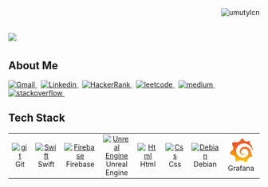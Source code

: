 <img align="right" src="https://komarev.com/ghpvc/?username=umutylcn&label=Profile%20views&color=0e75b6&style=flat" alt="umutylcn" /> 

<h1 align="left">
    <img src="https://readme-typing-svg.herokuapp.com/?font=Righteous&size=35&center=false&vCenter=true&width=500&height=70&duration=3000&lines=Hi+There!+👋;+I'm+Umut+Yalçın+!;+I'm+iOS+Developer;" />
</h1>

<h2 align="left">About Me</h2>
<p align="left">
     <a href="https://www.gmail.com/" target="_blank">
    <picture>
      <source media="(prefers-color-scheme: dark)" srcset="https://img.shields.io/badge/Gmail-2e3440.svg?&style=for-the-badge&logo=gmail&logoColor=2fc966">
      <source media="(prefers-color-scheme: light)"srcset="https://img.shields.io/badge/Gmail-eceff4.svg?&style=for-the-badge&logo=gmail&logoColor=2fc966">
      <img alt="Gmail" src="https://img.shields.io/badge/Gmail-eceff4.svg?&style=for-the-badge&logo=gmail&logoColor=2fc966">
    </picture>
  </a>&nbsp;
    <a href="https://www.linkedin.com/" target="_blank">
    <picture>
      <source media="(prefers-color-scheme: dark)" srcset="https://img.shields.io/badge/Linkedin-2e3440.svg?&style=for-the-badge&logo=linkedin&logoColor=2fc966">
      <source media="(prefers-color-scheme: light)"srcset="https://img.shields.io/badge/Linkedin-eceff4.svg?&style=for-the-badge&logo=linkedin&logoColor=2fc966">
      <img alt="Linkedin" src="https://img.shields.io/badge/Linkedin-eceff4.svg?&style=for-the-badge&logo=linkedin&logoColor=2fc966">
    </picture>
  </a>&nbsp;
  <a href="https://www.hackerrank.com/" target="_blank">
    <picture>
      <source media="(prefers-color-scheme: dark)" srcset="https://img.shields.io/badge/HackerRank-2e3440.svg?&style=for-the-badge&logo=hackerrank&logoColor=2fc966">
      <source media="(prefers-color-scheme: light)"srcset="https://img.shields.io/badge/HackerRank-eceff4.svg?&style=for-the-badge&logo=hackerrank&logoColor=2fc966">
      <img alt="HackerRank" src="https://img.shields.io/badge/HackerRank-eceff4.svg?&style=for-the-badge&logo=hackerrank&logoColor=2fc966">
    </picture>
  </a>&nbsp;
    <a href="https://www.leetcode.com/" target="_blank">
    <picture>
      <source media="(prefers-color-scheme: dark)" srcset="https://img.shields.io/badge/LeetCode-2e3440.svg?&style=for-the-badge&logo=leetcode&logoColor=2fc966">
      <source media="(prefers-color-scheme: light)"srcset="https://img.shields.io/badge/LeetCode-eceff4.svg?&style=for-the-badge&logo=leetcode&logoColor=2fc966">
      <img alt="leetcode" src="https://img.shields.io/badge/Leetcode-eceff4.svg?&style=for-the-badge&logo=leetcode">
    </picture>
  </a>&nbsp;
    <a href="https://www.medium.com/" target="_blank">
    <picture>
      <source media="(prefers-color-scheme: dark)" srcset="https://img.shields.io/badge/Medium-2e3440.svg?&style=for-the-badge&logo=medium&logoColor=2fc966">
      <source media="(prefers-color-scheme: light)"srcset="https://img.shields.io/badge/Medium-eceff4.svg?&style=for-the-badge&logo=medium&logoColor=2fc966">
      <img alt="medium" src="https://img.shields.io/badge/Medium-eceff4.svg?&style=for-the-badge&logo=medium">
    </picture>
  </a>&nbsp;
    <a href="https://stackoverflow.com" target="_blank">
    <picture>
      <source media="(prefers-color-scheme: dark)" srcset="https://img.shields.io/badge/StackOverFlow-2e3440.svg?&style=for-the-badge&logo=stackoverflow&logoColor=2fc966">
      <source media="(prefers-color-scheme: light)"srcset="https://img.shields.io/badge/StackOverFlow-eceff4.svg?&style=for-the-badge&logo=stackoverflow&logoColor=2fc966">
      <img alt="stackoverflow" src="https://img.shields.io/badge/StackOverFlow-eceff4.svg?&style=for-the-badge&logo=stackoverflow">
    </picture>
  </a>&nbsp;
</p>


<h2 align="left">Tech Stack</h2>

<table>
  <tr>
    <td align="center" width="96">
        <a href="#macropower-tech" target="_blank"> 
            <img src="https://img.icons8.com/?size=100&id=20906&format=png&color=000000" width="60" height="60" alt="git"/> </a>
      <br>Git
    </td>
    <td align="center" width="96">
      <a href="#macropower-tech">
        <img src="https://github.com/user-attachments/assets/601dae81-c59f-4d45-8413-c3465f42ef15" width="48" height="48" alt="Swift" />
      </a>
      <br>Swift
    </td>
    <td align="center" width="96">
      <a href="#macropower-tech">
        <img src="https://img.icons8.com/?size=100&id=62452&format=png&color=000000" width="48" height="48" alt="Firebase" />
      </a>
      <br>Firebase
    </td>
    <td align="center" width="96">
      <a href="#macropower-tech">
        <img src="https://img.icons8.com/?size=100&id=AtQiXKIeJE3T&format=png&color=000000" width="48" height="48" alt="Unreal Engine" />
      </a>
      <br>Unreal Engine
    </td>
    <td align="center" width="96">
      <a href="#macropower-tech" >
        <img src="https://img.icons8.com/?size=100&id=20909&format=png&color=000000" width="48" height="48" alt="Html" />
      </a>
      <br>Html
    </td>
    <td align="center" width="96"> 
      <a href="#macropower-tech" >
        <img src="https://img.icons8.com/?size=100&id=21278&format=png&color=000000" width="48" height="48" alt="Css" />
      </a>
      <br>Css
    </td>
    <td align="center"  width="96">
      <a href="#macropower-tech">
        <img src="./img/debian-original.svg" width="48" height="48" alt="Debian" />
      </a>
      <br>Debian
    </td>
    <td align="center" width="96">
      <a href="#macropower-tech" >
        <img src="https://raw.githubusercontent.com/grafana/grafana/master/public/img/grafana_icon.svg" width="48" height="48" alt="Grafana" />
      </a>
      <br>Grafana
    </td>
  </tr>
</table>


